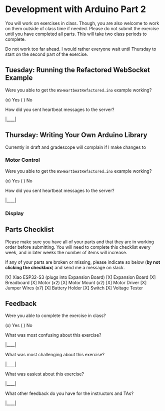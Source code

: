 # Development with Arduino Part 2

You will work on exercises in class. Though, you are also welcome to work on them outside of class time if needed. Please do not submit the exercise until you have completed all parts. This will take two class periods to complete.

Do not work too far ahead. I would rather everyone wait until Thursday to start on the second part of the exercise.

## Tuesday: Running the Refactored WebSocket Example

Were you able to get the `WSHeartbeatRefactored.ino` example working?

(x) Yes
( ) No

How did you sent heartbeat messages to the server?

|____|

## Thursday: Writing Your Own Arduino Library

Currently in draft and gradescope will complain if I make changes to

### Motor Control

Were you able to get the `WSHeartbeatRefactored.ino` example working?

(x) Yes
( ) No

How did you sent heartbeat messages to the server?

|____|

### Display


## Parts Checklist

Please make sure you have all of your parts and that they are in working order before submitting. You will need to complete this checklist every week, and in later weeks the number of items will increase.

If any of your parts are broken or missing, please indicate so below (**by not clicking the checkbox**) and send me a message on slack.

[X] Xiao ESP32-S3 (plugs into Expansion Board)
[X] Expansion Board
[X] Breadboard
[X] Motor (x2)
[X] Motor Mount (x2)
[X] Motor Driver
[X] Jumper Wires (x7)
[X] Battery Holder
[X] Switch
[X] Voltage Tester

## Feedback

Were you able to complete the exercise in class?

(x) Yes
( ) No

What was most confusing about this exercise?

|____|

What was most challenging about this exercise?

|____|

What was easiest about this exercise?

|____|

What other feedback do you have for the instructors and TAs?

|____|
